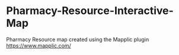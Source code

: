 # Pharmacy-Resource-Interactive-Map
Pharmacy Resource map created using the Mapplic plugin https://www.mapplic.com/ 
